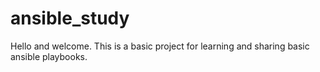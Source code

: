 # ansible_study

Hello and welcome. This is a basic project for learning and sharing basic ansible playbooks. 
